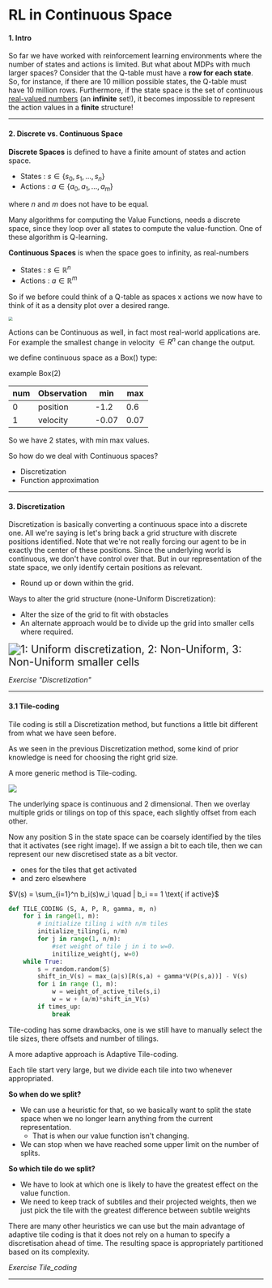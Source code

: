 # RL in Continuous Space

#### 1. Intro

So far we have worked with reinforcement learning environments where the number of states and actions is limited. But what about MDPs with much larger spaces?  Consider that the Q-table must have a **row for each state**. So, for instance, if there are 10 million possible states, the Q-table
must have 10 million rows.  Furthermore, if the state space is the set of continuous [real-valued numbers](https://en.wikipedia.org/wiki/Real_number) (an **infinite** set!), it becomes impossible to represent the action values in a **finite** structure! 

____

#### 2. Discrete vs. Continuous Space

**Discrete Spaces** is defined to have a finite amount of states and action space.

* States : $s\in \{s_0,s_1,\dots,s_n\}$
* Actions : $a\in \{a_0,a_1,\dots,a_m\}$

where $n$ and $m$ does not have to be equal.

Many algorithms for computing the Value Functions, needs a discrete space, since they loop over all states to compute the value-function. One of these algorithm is Q-learning.

**Continuous Spaces** is when the space goes to infinity, as real-numbers

- States : $s\in \mathbb{R}^n$
- Actions : $a\in \mathbb{R}^m$

So if we before could think of a Q-table as spaces x actions we now have to think of it as a density plot over a desired range.

<img src="D:\dev\learning\DRL-project\DRL-course\notes\images\Continuous_space.jpg" style="zoom: 50%;" />

Actions can be Continuous as well, in fact most real-world applications are.
For example the smallest change in velocity $\in R^n$ can change the output.

we define continuous space as a Box() type:

example Box(2)

| num  | Observation | min   | max  |
| ---- | ----------- | ----- | ---- |
| 0    | position    | -1.2  | 0.6  |
| 1    | velocity    | -0.07 | 0.07 |

So we have 2 states, with min max values.



So how do we deal with Continuous spaces?

* Discretization
* Function approximation

____

#### 3. Discretization

Discretization is basically converting a continuous space into a discrete one. All we're saying is let's bring back a grid structure with discrete positions identified. Note that we're not really forcing our agent to be in exactly the center of these positions. Since the underlying world is continuous, we don't have control over that. But in our representation of the state space, we only identify certain positions as relevant.

* Round up or down within the grid.

Ways to alter the grid structure (none-Uniform Discretization):

* Alter the size of the grid to fit with obstacles
*  An alternate approach would be to divide up the grid into smaller cells where required.

<img src="D:\dev\learning\DRL-project\DRL-course\notes\images\discretization.jpg" alt="1: Uniform discretization, 2: Non-Uniform, 3: Non-Uniform smaller cells" style="zoom:150%;" />

*Exercise "Discretization"*

____

#### 3.1 Tile-coding

Tile coding is still a Discretization method, but functions a little bit different from what we have seen before. 

As we seen in the previous Discretization method, some kind of prior knowledge is need for choosing the right grid size. 

A more generic method is Tile-coding.

![](D:\dev\learning\DRL-project\DRL-course\notes\images\tile_coding.png)

The underlying space is continuous and 2 dimensional. Then we overlay multiple grids or tilings on top of this space, each slightly offset from each other. 

Now any position S in the state space can be coarsely identified by the tiles that it activates (see right image). If we assign a bit to each tile, then we can represent our new discretised state as a bit vector.

* ones for the tiles that get activated
* and zero elsewhere

$V(s) = \sum_{i=1}^n b_i(s)w_i \quad | b_i == 1 \text{  if active}$

~~~~python
def TILE_CODING (S, A, P, R, gamma, m, n)
	for i in range(1, m):
		# initialize tiling i with n/m tiles
		initialize_tiling(i, n/m)
		for j in range(1, n/m):
			#set weight of tile j in i to w=0.
			initilize_weight(j, w=0)
	while True:
        s = random.random(S)
        shift_in_V(s) = max_(a|s)[R(s,a) + gamma*V(P(s,a))] - V(s)
        for i in range (1, m):
            w = weight_of_active_tile(s,i)
            w = w + (a/m)*shift_in_V(s)
        if times_up:
			break
~~~~



Tile-coding has some drawbacks, one is we still have to manually select the tile sizes, there offsets and number of tilings.

A more adaptive approach is Adaptive Tile-coding.

Each tile start very large, but we divide each tile into two whenever appropriated. 

**So when do we split?**

* We can use a heuristic for that, so we basically want to split the state space when we no longer learn anything from the current representation.
  * That is when our value function isn't changing.
* We can stop when we have reached some upper limit on the number of splits.

**So which tile do we split?**

* We have to look at which one is likely to have the greatest effect on the value function.
* We need to keep track of subtiles and their projected weights, then we just pick the tile with the greatest difference between subtile weights



There are many other heuristics we can use but the main advantage of adaptive tile coding is that it does not rely on a human to specify a discretisation ahead of time.
The resulting space is appropriately partitioned based on its complexity.

*Exercise Tile_coding*

____



